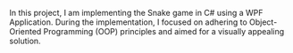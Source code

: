 In this project, I am implementing the Snake game in C# using a WPF Application. During the implementation,
I focused on adhering to Object-Oriented Programming (OOP) principles and aimed for a visually appealing solution.
